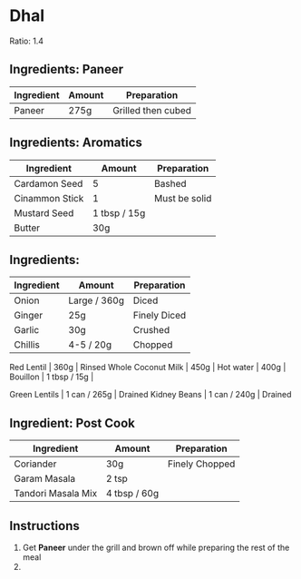 # Dhal

Ratio: 1.4

## Ingredients: Paneer

Ingredient | Amount | Preparation
---|---|---
Paneer | 275g | Grilled then cubed

## Ingredients: Aromatics

Ingredient | Amount | Preparation
---|---|---
Cardamon Seed | 5 | Bashed
Cinammon Stick | 1 | Must be solid
Mustard Seed | 1 tbsp / 15g |
Butter | 30g |

## Ingredients: 

Ingredient | Amount | Preparation
---|---|---
Onion | Large / 360g | Diced
Ginger | 25g | Finely Diced
Garlic | 30g | Crushed
Chillis | 4-5 / 20g | Chopped

Red Lentil | 360g | Rinsed
Whole Coconut Milk | 450g | 
Hot water | 400g |
Bouillon | 1 tbsp / 15g |

Green Lentils | 1 can / 265g | Drained
Kidney Beans | 1 can / 240g | Drained

## Ingredient: Post Cook

Ingredient | Amount | Preparation
---|---|---
Coriander | 30g | Finely Chopped
Garam Masala | 2 tsp |
Tandori Masala Mix | 4 tbsp / 60g | 

## Instructions

1. Get **Paneer** under the grill and brown off while preparing the rest of the meal
2. 